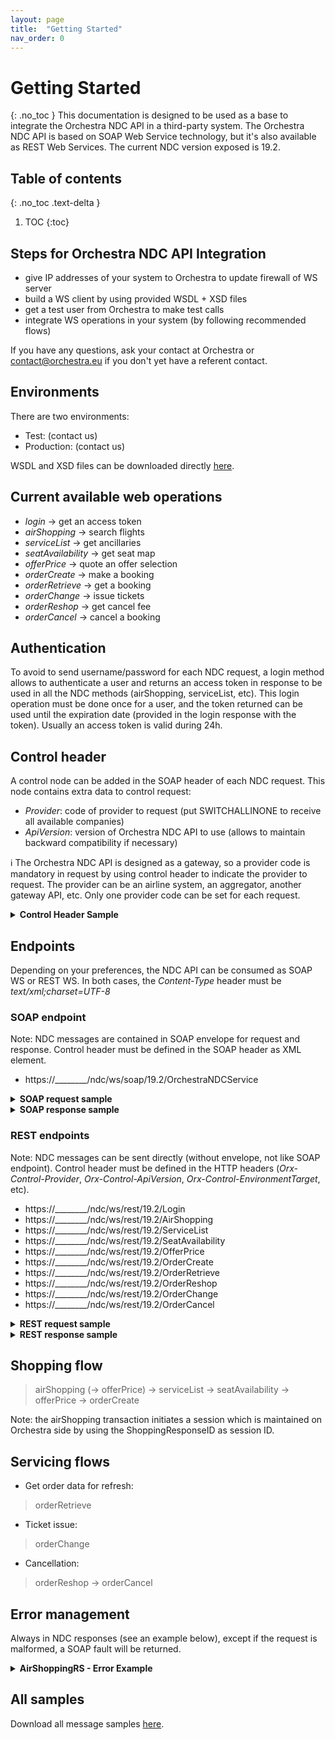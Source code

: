 ```yaml
---
layout: page
title:  "Getting Started"
nav_order: 0
---
```


# Getting Started
{: .no_toc }
This documentation is designed to be used as a base to integrate the Orchestra NDC API in a third-party system. The Orchestra NDC API is based on SOAP Web Service technology, but it's also available as REST Web Services. The current NDC version exposed is 19.2.

## Table of contents
{: .no_toc .text-delta }

1. TOC
{:toc}

## Steps for Orchestra NDC API Integration

- give IP addresses of your system to Orchestra to update firewall of WS server
- build a WS client by using provided WSDL + XSD files
- get a test user from Orchestra to make test calls
- integrate WS operations in your system (by following recommended flows)

If you have any questions, ask your contact at Orchestra or contact@orchestra.eu if you don't yet have a referent contact.

## Environments

There are two environments:

- Test: (contact us)
- Production: (contact us)

WSDL and XSD files can be downloaded directly [here](orchestraNDCService-20192.zip).

## Current available web operations

- *login* &rarr; get an access token
- *airShopping* &rarr; search flights
- *serviceList* &rarr; get ancillaries
- *seatAvailability* &rarr; get seat map
- *offerPrice* &rarr; quote an offer selection
- *orderCreate* &rarr; make a booking
- *orderRetrieve* &rarr; get a booking
- *orderChange* &rarr; issue tickets
- *orderReshop* &rarr; get cancel fee
- *orderCancel* &rarr; cancel a booking

## Authentication

To avoid to send username/password for each NDC request, a login method allows to authenticate a user and returns an access token in response to be used in all the NDC methods (airShopping, serviceList, etc). This login operation must be done once for a user, and the token returned can be used until the expiration date (provided in the login response with the token). Usually an access token is valid during 24h.

## Control header

A control node can be added in the SOAP header of each NDC request. This node contains extra data to control request:

- *Provider*: code of provider to request (put SWITCHALLINONE to receive all available companies)
- *ApiVersion*: version of Orchestra NDC API to use (allows to maintain backward compatibility if necessary)

:information_source: The Orchestra NDC API is designed as a gateway, so a provider code is mandatory in request by using control header to indicate the provider to request. The provider can be an airline system, an aggregator, another gateway API, etc. Only one provider code can be set for each request.

<details>
  <summary><b>Control Header Sample</b></summary>

{% highlight xml %}
<Control Provider="SWITCHALLINONE" ApiVersion="1.0" />
{% endhighlight %}

</details>

## Endpoints

Depending on your preferences, the NDC API can be consumed as SOAP WS or REST WS. In both cases, the *Content-Type* header must be *text/xml;charset=UTF-8*

### SOAP endpoint

Note: NDC messages are contained in SOAP envelope for request and response. Control header must be defined in the SOAP header as XML element.

- https://\_\_\_\_\_\_\_\_/ndc/ws/soap/19.2/OrchestraNDCService

<details>
  <summary><b>SOAP request sample</b></summary>
<pre>
POST https://.../ndc/ws/soap/19.2/OrchestraNDCService HTTP/1.1
Content-Type: text/xml;charset=UTF-8
SOAPAction: "http://www.travelsoft.fr/orchestra/ndc/19.2/airShopping"
AuthToken: xxxxxxxxxxxxxxxxxxxxxxxxxxxxxxx
</pre>
{% highlight xml %}
<?xml version='1.0' encoding='UTF-8'?>
<soapenv:Envelope xmlns:soapenv="http://schemas.xmlsoap.org/soap/envelope/">
   <soapenv:Header xmlns:head="http://www.travelsoft.fr/orchestra/ndc/headers">
      <head:Control Provider="SWITCHALLINONE" />
   </soapenv:Header>
   <soapenv:Body>
        <IATA_AirShoppingRQ xmlns="http://www.iata.org/IATA/2015/00/2019.2/IATA_AirShoppingRQ">
            ...
        </IATA_AirShoppingRQ>
    </soapenv:Body>
</soapenv:Envelope>
{% endhighlight %}

</details>

<details>
  <summary><b>SOAP response sample</b></summary>

{% highlight xml %}
<?xml version='1.0' encoding='UTF-8'?>
<S:Envelope xmlns:S="http://schemas.xmlsoap.org/soap/envelope/">
    <S:Body>
        <ns5:IATA_AirShoppingRS xmlns:ns5="http://www.iata.org/IATA/2015/00/2019.2/IATA_AirShoppingRS">
            ...
        </ns5:IATA_AirShoppingRS>
    </S:Body>
</S:Envelope>
{% endhighlight %}

</details>


### REST endpoints

Note: NDC messages can be sent directly (without envelope, not like SOAP endpoint). Control header must be defined in the HTTP headers (*Orx-Control-Provider*, *Orx-Control-ApiVersion*, *Orx-Control-EnvironmentTarget*, etc).

- https://\_\_\_\_\_\_\_\_/ndc/ws/rest/19.2/Login
- https://\_\_\_\_\_\_\_\_/ndc/ws/rest/19.2/AirShopping
- https://\_\_\_\_\_\_\_\_/ndc/ws/rest/19.2/ServiceList
- https://\_\_\_\_\_\_\_\_/ndc/ws/rest/19.2/SeatAvailability
- https://\_\_\_\_\_\_\_\_/ndc/ws/rest/19.2/OfferPrice
- https://\_\_\_\_\_\_\_\_/ndc/ws/rest/19.2/OrderCreate
- https://\_\_\_\_\_\_\_\_/ndc/ws/rest/19.2/OrderRetrieve
- https://\_\_\_\_\_\_\_\_/ndc/ws/rest/19.2/OrderReshop
- https://\_\_\_\_\_\_\_\_/ndc/ws/rest/19.2/OrderChange
- https://\_\_\_\_\_\_\_\_/ndc/ws/rest/19.2/OrderCancel

<details>
  <summary><b>REST request sample</b></summary>
<pre>
POST https://.../ndc/ws/rest/19.2/AirShopping HTTP/1.1
Content-Type: text/xml;charset=UTF-8
Orx-Control-Provider: SWITCHALLINONE
AuthToken: xxxxxxxxxxxxxxxxxxxxxxxxxxxxxxx
</pre>
{% highlight xml %}
<?xml version='1.0' encoding='UTF-8'?>
<IATA_AirShoppingRQ xmlns="http://www.iata.org/IATA/2015/00/2019.2/IATA_AirShoppingRQ">
  ...
</IATA_AirShoppingRQ>
{% endhighlight %}

</details>

<details>
  <summary><b>REST response sample</b></summary>

{% highlight xml %}
<?xml version='1.0' encoding='UTF-8'?>
<ns5:IATA_AirShoppingRS xmlns:ns5="http://www.iata.org/IATA/2015/00/2019.2/IATA_AirShoppingRS">
  ...
</ns5:IATA_AirShoppingRS>
{% endhighlight %}

</details>

## Shopping flow

>airShopping (&rarr; offerPrice) &rarr; serviceList &rarr; seatAvailability &rarr; offerPrice &rarr; orderCreate

Note: the airShopping transaction initiates a session which is maintained on Orchestra side by using the ShoppingResponseID as session ID.

## Servicing flows

- Get order data for refresh:

>orderRetrieve

- Ticket issue:

>orderChange

- Cancellation:

>orderReshop &rarr; orderCancel

## Error management

Always in NDC responses (see an example below), except if the request is malformed, a SOAP fault will be returned.

<details>
  <summary><b>AirShoppingRS - Error Example</b></summary>

  {% highlight xml %}
  <IATA_AirShoppingRS xmlns="http://www.iata.org/IATA/2015/00/2019.2/IATA_AirShoppingRS">
    <Error>
      <Code>911</Code>
      <DescText>Unable to process - system error</DescText>
      <LangCode>en</LangCode>
      <OwnerName>ORCHESTRA</OwnerName>
    </Error>
    <PayloadAttributes>
      <CorrelationID>a222c960-0d2c-4507-bd2c-59362825cc76</CorrelationID>
      <Timestamp>2020-10-01T10:51:29.072</Timestamp>
      <VersionNumber>19.2</VersionNumber>
    </PayloadAttributes>
  </IATA_AirShoppingRS>
  {% endhighlight %}
</details>

## All samples

Download all message samples [here](samples.zip).
